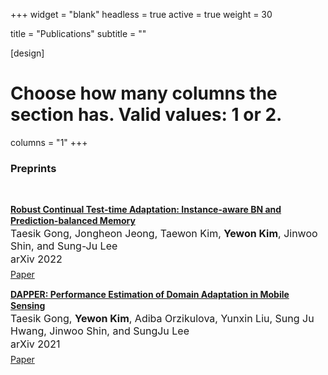 +++
widget = "blank"
headless = true
active = true
weight = 30

title = "Publications"
subtitle = ""

[design]
  # Choose how many columns the section has. Valid values: 1 or 2.
  columns = "1"
+++

<style>
  .authors {font-size: 16px;}
  .venue {font-size: 16px;}

  @media only screen and (max-width: 768px) {
    /* .authors {font-size: 14px;}
    .venue {font-size: 14px;} */
  }
</style>

### Preprints
<br>

<p style="line-height:1.3">
  <a href="https://arxiv.org/abs/2208.05117"><b>Robust Continual Test-time Adaptation: Instance-aware BN and Prediction-balanced Memory</b></a><br>
  <span class="authors">Taesik Gong, Jongheon Jeong, Taewon Kim, <b>Yewon Kim</b>, Jinwoo Shin, and Sung-Ju Lee</span><br>
  <span class="venue">arXiv 2022</span><br style="content: ' '; display: block; margin: 5px;">
  <a class="badge badge-light" href="projects/attention"><i class="far fa-file-alt"></i> Paper</a>
  <!-- <a class="badge badge-light" href="projects/attention"><i class="fa fa-home"></i> Website</a> -->
</p>

<p style="line-height:1.3">
  <a href="https://arxiv.org/abs/2111.11053"><b>DAPPER: Performance Estimation of Domain Adaptation in Mobile Sensing</b></a><br>
  <span class="authors">Taesik Gong, <b>Yewon Kim</b>, Adiba Orzikulova, Yunxin Liu, Sung Ju Hwang, Jinwoo Shin, and SungJu Lee</span><br>
  <span class="venue">arXiv 2021</span><br style="content: ' '; display: block; margin: 5px;">
  <a class="badge badge-light" href="projects/attention"><i class="far fa-file-alt"></i> Paper</a>
  <!-- <a class="badge badge-light" href="projects/attention"><i class="fa fa-home"></i> Website</a> -->
</p>

<!-- #### Conferences and Journals

#### Posters, Demos, Videos, and Workshop Papers -->